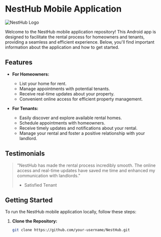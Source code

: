 # NestHub Mobile Application

![NestHub Logo]([[url-to-your-image](https://ibb.co/xjpm4sc)](https://i.ibb.co/qst0Zn4/1111111.png))


Welcome to the NestHub mobile application repository! This Android app is designed to facilitate the rental process for homeowners and tenants, providing a seamless and efficient experience. Below, you'll find important information about the application and how to get started.

## Features

- **For Homeowners:**
  - List your home for rent.
  - Manage appointments with potential tenants.
  - Receive real-time updates about your property.
  - Convenient online access for efficient property management.

- **For Tenants:**
  - Easily discover and explore available rental homes.
  - Schedule appointments with homeowners.
  - Receive timely updates and notifications about your rental.
  - Manage your rental and foster a positive relationship with your landlord.

## Testimonials

> "NestHub has made the rental process incredibly smooth. The online access and real-time updates have saved me time and enhanced my communication with landlords."
> - Satisfied Tenant

## Getting Started

To run the NestHub mobile application locally, follow these steps:

1. **Clone the Repository:**
   ```bash
   git clone https://github.com/your-username/NestHub.git

